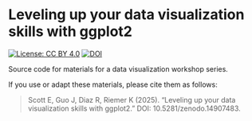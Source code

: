 # Leveling up your data visualization skills with ggplot2

<!-- badges: start -->

[![License: CC BY 4.0](https://img.shields.io/badge/License-CC_BY_4.0-lightgrey.svg)](https://creativecommons.org/licenses/by/4.0/) [![DOI](https://zenodo.org/badge/795621206.svg)](https://doi.org/10.5281/zenodo.14907482)

<!-- badges: end -->

Source code for materials for a data visualization workshop series.

If you use or adapt these materials, please cite them as follows:

> Scott E, Guo J, Diaz R, Riemer K (2025).
> “Leveling up your data visualization skills with ggplot2.” DOI: 10.5281/zenodo.14907483.
